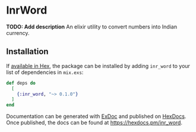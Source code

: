# InrWord

**TODO: Add description**
An elixir utility to convert numbers into Indian currency.

## Installation

If [available in Hex](https://hex.pm/docs/publish), the package can be installed
by adding `inr_word` to your list of dependencies in `mix.exs`:

```elixir
def deps do
  [
    {:inr_word, "~> 0.1.0"}
  ]
end
```

Documentation can be generated with [ExDoc](https://github.com/elixir-lang/ex_doc)
and published on [HexDocs](https://hexdocs.pm). Once published, the docs can
be found at <https://hexdocs.pm/inr_word>.

